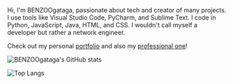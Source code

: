 Hi, I'm BENZOOgataga, passionate about tech and creator of many projects. I use tools like Visual Studio Code, PyCharm, and Sublime Text. I code in Python, JavaScript, Java, HTML, and CSS. I wouldn't call myself a developer but rather a network engineer.

Check out my personal [portfolio](https://benzoogataga.com/) and also my [professional one](https://louismorice.fr)!

![BENZOOgataga's GitHub stats](https://github-readme-stats.vercel.app/api?username=BENZOOgataga)  

![Top Langs](https://github-readme-stats.vercel.app/api/top-langs/?username=BENZOOgataga)  
